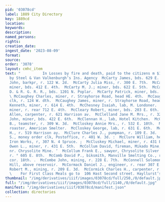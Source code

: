 ```yaml
---
pid: '03078cd'
label: 1889 City Directory
key: 1889cd
location: 
keywords: 
description: 
named_persons: 
rights: 
creation_date: 
ingest_date: '2023-08-09'
format: 
source: 
order: '3078'
layout: cmhc_item
text: "          In Losses by fire and death, paid to the citizens m $15 0, 000 Leadville
  by Steel & Van Valkenburgh’s Ins. Agency  McCarty James, bds. 629 E. 5th.  McCarty
  John, barkpr, r. 122 W. 2d.  McCarty Julia Miss, r. 300 E. 7th.  McCarty Michael,
  miner, bds. 412 E. 4th.  McCarty M. J.; miner, bds. 622 E. 5th.  McCarty Owen, lab,
  D. & R. G. R. R., bds. 1201 N. Poplar.  McCarty Patrick, miner, bds. 622 E. 5th.
  \ McCaughey Charles, miner, r. Strayhorse Road, head HE. 4th.  McCaughey James,
  clk, r. 124 W. dth.  McCaughey James, miner, r. Strayhorse Road, head E. 4th.  McCauley
  Kenneth, miner, r. 614 E. 4th.  McChesney Isaiah, lab, M. Londoner.  McClair Joseph,
  miner, r. rear 712 E. 4th.  McCleary Robert, miner, bds. 203 E. 6th.  McClellan
  Allen, carpenter, r. 621 Harrison av.  McClelland Jane M. Mrs., r. 325 W. 3d.  McClelland
  John, miner, bds. 422 E. 6th.  McClennan H., lab, Hotel Kitchen.  McCleve Albert
  B., teamster, r. 309 W. 3d.  McCloskey Annie Mrs., r. 532 E. 10th.  McCloskey Frank,
  roaster, American Smelter.  McCloskey George, lab, r. 631 E. 6th.  McCloskey Louis
  H., r. 519 Harrison ay.  McClure Charles J., pumpman, r. 109 E. 3d.  McClute Will.
  S., money order clk, Postoffice, r. 401 W. 3d. :  McClure William, helper, Excelsior
  Iron Works, r, 307 N. 4 Spruce. ;  McCluskey Michael, miner, r. 431 E. 5th.  McCluskey
  Owen L., miner, r. 431 E. 5th.  McCollum David, fireman, Mikado Mine, r. Fryer Hill,
  nr. Chrysolite Mine. ‘  McCollum Frank E., sawyer, Chrysolite Silver Mining Co.,
  r. ° 605 E. 8th.  McComb David P., biksmith, Manville Smelting Co., r. Hazel, |
  cor. 18th. .  McCombe John, mining, r. 228 E. 7th.  McConnell Solomon T., r. Carbonate
  Hill, above reservoir.  McCormack Daniel J., engineer, r. rear 307 E. 7th.  McCormack
  Robert M., mining, r. 209 E. 3d.  McCormick Charles H., carpenter, r. 428 E. 5th.
  \    For First Class Meals go to  106 Hast Second street. Hayllurst’s Com’ | Restaurant "
thumbnail: "/img/derivatives/iiif/images/03078cd/full/250,/0/default.jpg"
full: "/img/derivatives/iiif/images/03078cd/full/1140,/0/default.jpg"
manifest: "/img/derivatives/iiif/03078cd/manifest.json"
collection: directories
---
```

